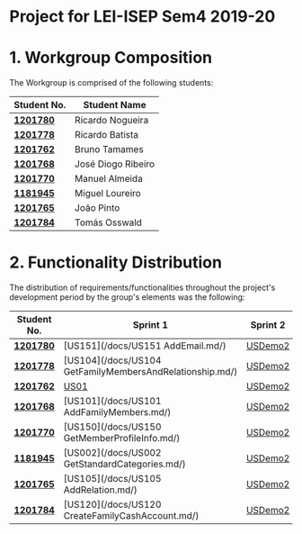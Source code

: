 # Project for  LEI-ISEP Sem4 2019-20

# 1. Workgroup Composition

The Workgroup is comprised of the following students:

| Student No.	   | Student Name			    |
|--------------|------------------------------|
| **[1201780](/docs/1201780.md/)**  | Ricardo Nogueira          |
| **[1201778](/docs/1170000/)**  | Ricardo Batista      | 						        |
| **[1201762](/docs/1170000/)**  | Bruno Tamames        | 						        |
| **[1201768](/docs/1170000/)**  | José Diogo Ribeiro         | 						        |
| **[1201770](/docs/1170000/)**  | Manuel Almeida             | 						        |
| **[1181945](/docs/1170000/)**  | Miguel Loureiro             | 						        |
| **[1201765](/docs/1170000/)**  | João Pinto             | 						        |
**[1201784](/docs/1170000/)**  | Tomás Osswald

# 2. Functionality Distribution ###
The distribution of requirements/functionalities throughout the project's development period by the group's elements was the following:


| Student No.	| Sprint 1 | Sprint 2 | Sprint 3 |
|------------|----------|----------|----------|
| [**1201780**](/docs/1201780/)| [US151](/docs/US151 AddEmail.md/)| [USDemo2](/docs/USDemo2)| [USDemo3](/docs/USDemo3) |
| [**1201778**](/docs/1201778/)| [US104](/docs/US104 GetFamilyMembersAndRelationship.md/)| [USDemo2](/docs/USDemo2)| [USDemo3](/docs/USDemo3) |
| [**1201762**](/docs/1201762/)| [US01](/docs/US001CreateStandardCategory.md/)| [USDemo2](/docs/USDemo2)| [USDemo3](/docs/USDemo3) |
| [**1201768**](/docs/1201768/)| [US101](/docs/US101 AddFamilyMembers.md/)| [USDemo2](/docs/USDemo2)| [USDemo3](/docs/USDemo3) |
| [**1201770**](/docs/1201770/)| [US150](/docs/US150 GetMemberProfileInfo.md/)| [USDemo2](/docs/USDemo2)| [USDemo3](/docs/USDemo3) |
| [**1181945**](/docs/1181945/)| [US002](/docs/US002 GetStandardCategories.md/)| [USDemo2](/docs/USDemo2)| [USDemo3](/docs/USDemo3) |
| [**1201765**](/docs/1201765/)| [US105](/docs/US105 AddRelation.md/)| [USDemo2](/docs/USDemo2)| [USDemo3](/docs/USDemo3) |
| [**1201784**](/docs/1201784/)| [US120](/docs/US120 CreateFamilyCashAccount.md/)| [USDemo2](/docs/USDemo2)| [USDemo3](/docs/USDemo3) |